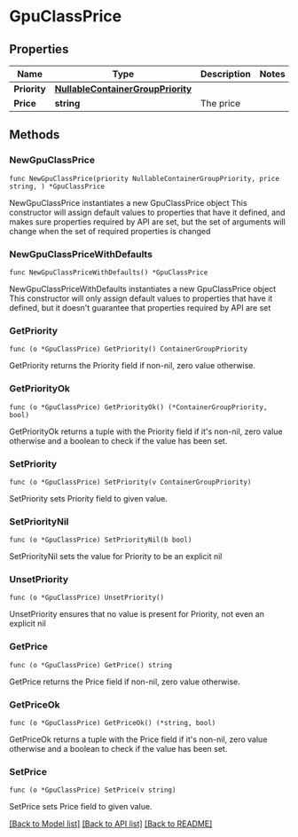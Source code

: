 # GpuClassPrice

## Properties

Name | Type | Description | Notes
------------ | ------------- | ------------- | -------------
**Priority** | [**NullableContainerGroupPriority**](ContainerGroupPriority.md) |  | 
**Price** | **string** | The price | 

## Methods

### NewGpuClassPrice

`func NewGpuClassPrice(priority NullableContainerGroupPriority, price string, ) *GpuClassPrice`

NewGpuClassPrice instantiates a new GpuClassPrice object
This constructor will assign default values to properties that have it defined,
and makes sure properties required by API are set, but the set of arguments
will change when the set of required properties is changed

### NewGpuClassPriceWithDefaults

`func NewGpuClassPriceWithDefaults() *GpuClassPrice`

NewGpuClassPriceWithDefaults instantiates a new GpuClassPrice object
This constructor will only assign default values to properties that have it defined,
but it doesn't guarantee that properties required by API are set

### GetPriority

`func (o *GpuClassPrice) GetPriority() ContainerGroupPriority`

GetPriority returns the Priority field if non-nil, zero value otherwise.

### GetPriorityOk

`func (o *GpuClassPrice) GetPriorityOk() (*ContainerGroupPriority, bool)`

GetPriorityOk returns a tuple with the Priority field if it's non-nil, zero value otherwise
and a boolean to check if the value has been set.

### SetPriority

`func (o *GpuClassPrice) SetPriority(v ContainerGroupPriority)`

SetPriority sets Priority field to given value.


### SetPriorityNil

`func (o *GpuClassPrice) SetPriorityNil(b bool)`

 SetPriorityNil sets the value for Priority to be an explicit nil

### UnsetPriority
`func (o *GpuClassPrice) UnsetPriority()`

UnsetPriority ensures that no value is present for Priority, not even an explicit nil
### GetPrice

`func (o *GpuClassPrice) GetPrice() string`

GetPrice returns the Price field if non-nil, zero value otherwise.

### GetPriceOk

`func (o *GpuClassPrice) GetPriceOk() (*string, bool)`

GetPriceOk returns a tuple with the Price field if it's non-nil, zero value otherwise
and a boolean to check if the value has been set.

### SetPrice

`func (o *GpuClassPrice) SetPrice(v string)`

SetPrice sets Price field to given value.



[[Back to Model list]](../README.md#documentation-for-models) [[Back to API list]](../README.md#documentation-for-api-endpoints) [[Back to README]](../README.md)


